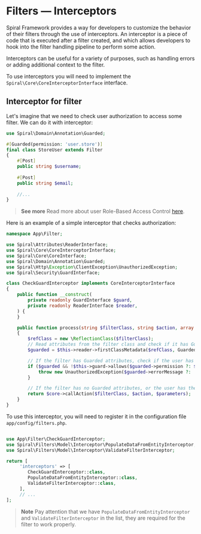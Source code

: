 # Filters — Interceptors

Spiral Framework provides a way for developers to customize the behavior of their filters through the use of
interceptors. An interceptor is a piece of code that is executed after a filter created, and
which allows developers to hook into the filter handling pipeline to perform some action.

Interceptors can be useful for a variety of purposes, such as handling errors or adding additional context to the
filter.

To use interceptors you will need to implement the `Spiral\Core\CoreInterceptorInterface` interface.

## Interceptor for filter

Let's imagine that we need to check user authorization to access some filter. We can do it with interceptor:

```php
use Spiral\Domain\Annotation\Guarded;

#[Guarded(permission: 'user.store')]
final class StoreUser extends Filter
{
    #[Post]
    public string $username;
    
    #[Post]
    public string $email;
    
    //...
}
```

> **See more**
> Read more about user Role-Based Access Control [here](../security/rbac.md).

Here is an example of a simple interceptor that checks authorization:

```php
namespace App\Filter;

use Spiral\Attributes\ReaderInterface;
use Spiral\Core\CoreInterceptorInterface;
use Spiral\Core\CoreInterface;
use Spiral\Domain\Annotation\Guarded;
use Spiral\Http\Exception\ClientException\UnauthorizedException;
use Spiral\Security\GuardInterface;

class CheckGuardInterceptor implements CoreInterceptorInterface
{
    public function __construct(
        private readonly GuardInterface $guard,
        private readonly ReaderInterface $reader,
    ) {
    }

    public function process(string $filterClass, string $action, array $parameters, CoreInterface $core): mixed
    {
        $refClass = new \ReflectionClass($filterClass);
        // Read attributes from the filter class and check if it has Guarded annotation
        $guarded = $this->reader->firstClassMetadata($refClass, Guarded::class);

        // If the filter has Guarded attributes, check if the user has the permission
        if ($guarded && !$this->guard->allows($guarded->permission ?: $filterClass)) {
            throw new UnauthorizedException($guarded->errorMessage ?: 'Access denied');
        }

        // If the filter has no Guarded attributes, or the user has the permission, continue
        return $core->callAction($filterClass, $action, $parameters);
    }
}
```

To use this interceptor, you will need to register it in the configuration file `app/config/filters.php`.

```php

use App\Filter\CheckGuardInterceptor;
use Spiral\Filters\Model\Interceptor\PopulateDataFromEntityInterceptor;
use Spiral\Filters\Model\Interceptor\ValidateFilterInterceptor;

return [    
     'interceptors' => [
        CheckGuardInterceptor::class,
        PopulateDataFromEntityInterceptor::class,
        ValidateFilterInterceptor::class,
     ],
     // ...
];
```

> **Note**
> Pay attention that we have `PopulateDataFromEntityInterceptor` and `ValidateFilterInterceptor` in the list, they are
> required for the filter to work properly.